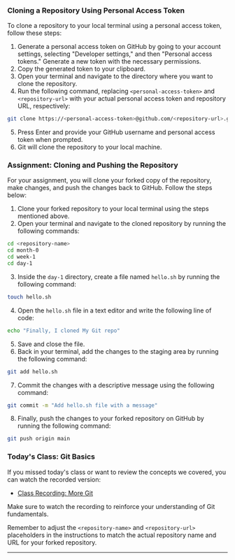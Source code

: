 ### Cloning a Repository Using Personal Access Token

To clone a repository to your local terminal using a personal access token, follow these steps:

1. Generate a personal access token on GitHub by going to your account settings, selecting "Developer settings," and then "Personal access tokens." Generate a new token with the necessary permissions.
2. Copy the generated token to your clipboard.
3. Open your terminal and navigate to the directory where you want to clone the repository.
4. Run the following command, replacing `<personal-access-token>` and `<repository-url>` with your actual personal access token and repository URL, respectively:

```bash
git clone https://<personal-access-token>@github.com/<repository-url>.git
```

5. Press Enter and provide your GitHub username and personal access token when prompted.
6. Git will clone the repository to your local machine.

### Assignment: Cloning and Pushing the Repository

For your assignment, you will clone your forked copy of the repository, make changes, and push the changes back to GitHub. Follow the steps below:

1. Clone your forked repository to your local terminal using the steps mentioned above.
2. Open your terminal and navigate to the cloned repository by running the following commands:

```bash
cd <repository-name>
cd month-0
cd week-1
cd day-1
```

3. Inside the `day-1` directory, create a file named `hello.sh` by running the following command:

```bash
touch hello.sh
```

4. Open the `hello.sh` file in a text editor and write the following line of code:

```bash
echo "Finally, I cloned My Git repo"
```

5. Save and close the file.
6. Back in your terminal, add the changes to the staging area by running the following command:

```bash
git add hello.sh
```

7. Commit the changes with a descriptive message using the following command:

```bash
git commit -m "Add hello.sh file with a message"
```

8. Finally, push the changes to your forked repository on GitHub by running the following command:

```bash
git push origin main
```

### Today's Class: Git Basics

If you missed today's class or want to review the concepts we covered, you can watch the recorded version:

- [Class Recording: More Git](https://youtu.be/xbEGSxkYTKo)

Make sure to watch the recording to reinforce your understanding of Git fundamentals.

Remember to adjust the `<repository-name>` and `<repository-url>` placeholders in the instructions to match the actual repository name and URL for your forked repository.

---


```
